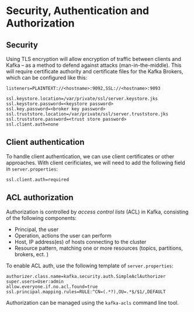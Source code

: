 # Security, Authentication and Authorization

## Security

Using TLS encryption will allow encryption of traffic between clients and Kafka – as a method to defend against
attacks (man-in-the-middle). This will require certificate authority and certificate files for the Kafka Brokers, which
can be configured like this:

```console
listeners=PLAINTEXT://<hostname>:9092,SSL://<hostname>:9093

ssl.keystore.location=/var/private/ssl/server.keystore.jks
ssl.keystore.password=<keystore password>
ssl.key.password=<broker key password>
ssl.truststore.location=/var/private/ssl/server.truststore.jks
ssl.truststore.password=<trust store password>
ssl.client.auth=none
```

## Client authentication

To handle client authentication, we can use client certificates or other approaches. With client cerificiates, we will
need to add the following field in `server.properties`:

```console
ssl.client.auth=required
```

## ACL authorization

Authorization is controlled by *access control lists* (ACL) in Kafka, consisting of the following components:

- Principal, the user
- Operation, actions the user can perform
- Host, IP address(es) of hosts connecting to the cluster
- Resource pattern, matching one or more resources (topics, partitions, brokers, ect. )

To enable ACL auth, use the following template of `server.properties`:

```console
authorizer.class.name=kafka.security.auth.SimpleAclAuthorizer
super.users=User:admin
allow.everyone.if.no.acl.found=true
ssl.principal.mapping.rules=RULE:^CN=(.*?),OU=.*$/$1/,DEFAULT
```

Authorization can be managed using the `kafka-acls` command line tool.